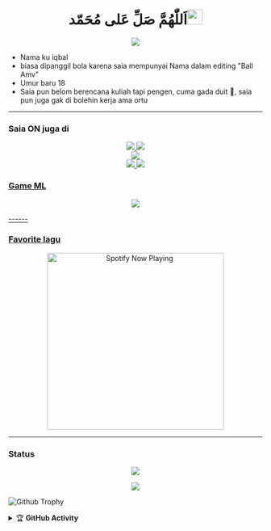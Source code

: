 <h1 align="center">اَللّٰهُمَّ صَلِّ عَلى مُحَمّد<img src="https://user-images.githubusercontent.com/1303154/88677602-1635ba80-d120-11ea-84d8-d263ba5fc3c0.gif" width="30px" alt=""><br></h1>
<p align="center">
  <img src="https://c.tenor.com/p-tsA5hdz2cAAAAi/crying-cute-anime.gif" />
</p> 

<p align="center">

- Nama ku iqbal
- biasa dipanggil bola karena saia mempunyai Nama dalam editing "Ball Amv"
- Umur baru 18 
- Saia pun belom berencana kuliah tapi pengen, cuma gada duit 🤣, saia pun juga gak di bolehin kerja ama ortu

</p>

------
### Saia ON juga di
<p align="center">
  <a href="https://instagram.com/iqblsh77"><img src="https://img.shields.io/badge/Instagram-E4405F?style=for-the-badge&logo=instagram&logoColor=white"/> 
  <a href="https://api.whatsapp.com/send/?phone=6281949742417&text&app_absent=0"><img src="https://img.shields.io/badge/WhatsApp-25D366?style=for-the-badge&logo=whatsapp&logoColor=white" />
  <br>
  <a href="https://youtube.com/channel/UCMoOry9WsMmsitPkipYiROQ"><img src="https://img.shields.io/badge/YouTube-ball%20amv id-ff0000?style=for-the-badge&logo=youtube&logoColor=ff0000&link=https://youtube.com/channel/UCMoOry9WsMmsitPkipYiROQ" /><br>
  <a name=bolaxd&label=VIEWS&style=flat-square&color=orange" />
  <a href="https://github.com/bolaxd"><img src="https://img.shields.io/badge/-GitHub-black?style=flat-square&logo=github" /> 
  <a href="https://youtube.com/channel/UCMoOry9WsMmsitPkipYiROQ"><img src="https://img.shields.io/youtube/channel/subscribers/UCMoOry9WsMmsitPkipYiROQ?style=social" /> <br>
</p>

### Game ML
<p align="center">
  <img src="https://c.tenor.com/UZQmWvS7m3IAAAAM/layla-mlbb.gif" />
</p>
------

### Favorite lagu

<p align="center">
  <a href="https://open.spotify.com/playlist/37i9dQZF1DWWhB4HOWKFQc" target="_blank"><img src="https://now-playing-on-spotify.vercel.app/api/spotify" alt="Spotify Now Playing" width="350"/></a>
</p>

------

### Status 

<p align="center"><a href="https://github.com/bolaxd"><img src="https://github-readme-stats.vercel.app/api?username=bolaxd&show_icons=true&theme=radical"></a></p>
<p align="center"><a href="https://github.com/bolaxd"><img src="https://github-readme-stats.vercel.app/api/top-langs/?username=bolaxd&theme=radical&layout=compact"></a></p> 

![Github Trophy](https://github-profile-trophy.vercel.app/?username=bolaxd)

</details>

<details>
    <summary>&#127942 <b>GitHub Activity</b></summary><br/>

</details>
